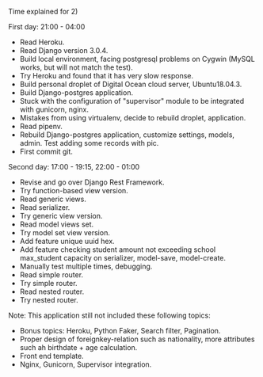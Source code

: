 
Time explained for 2)

First day: 21:00 - 04:00
- Read Heroku.
- Read Django version 3.0.4.
- Build local environment, facing postgresql problems on Cygwin (MySQL works, but will not match the test).
- Try Heroku and found that it has very slow response.
- Build personal droplet of Digital Ocean cloud server, Ubuntu18.04.3.
- Build Django-postgres application.
- Stuck with the configuration of "supervisor" module to be integrated with gunicorn, nginx.
- Mistakes from using virtualenv, decide to rebuild droplet, application.
- Read pipenv.
- Rebuild Django-postgres application, customize settings, models, admin. Test adding some records with pic.
- First commit git.

Second day: 17:00 - 19:15,  22:00 - 01:00
- Revise and go over Django Rest Framework.
- Try function-based view version.
- Read generic views.
- Read serializer.
- Try generic view version.
- Read model views set.
- Try model set view version.
- Add feature unique uuid hex.
- Add feature checking student amount not exceeding school max_student capacity on serializer, model-save, model-create.
- Manually test multiple times, debugging.
- Read simple router.
- Try simple router.
- Read nested router.
- Try nested router.

Note:
This application still not included these following topics:
- Bonus topics:  Heroku, Python Faker, Search filter, Pagination.
- Proper design of foreignkey-relation such as nationality, more attributes such ah birthdate + age calculation.
- Front end template.
- Nginx, Gunicorn, Supervisor integration.
